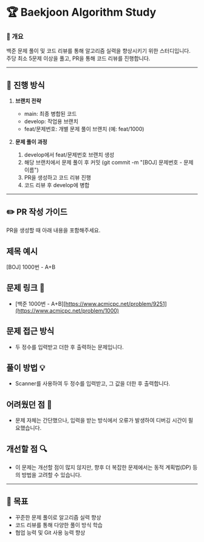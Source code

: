 # 🏆 Baekjoon Algorithm Study

### 🚀 개요
백준 문제 풀이 및 코드 리뷰를 통해 알고리즘 실력을 향상시키기 위한 스터디입니다.  
주당 최소 5문제 이상을 풀고, PR을 통해 코드 리뷰를 진행합니다.

---

## 📌 진행 방식
1. **브랜치 전략**  
   - main: 최종 병합된 코드  
   - develop: 작업용 브랜치  
   - feat/문제번호: 개별 문제 풀이 브랜치 (예: feat/1000)  

2. **문제 풀이 과정**  
   1. develop에서 feat/문제번호 브랜치 생성  
   2. 해당 브랜치에서 문제 풀이 후 커밋 (git commit -m "[BOJ] 문제번호 - 문제 이름")  
   3. PR을 생성하고 코드 리뷰 진행  
   4. 코드 리뷰 후 develop에 병합  

---

## ✏️ PR 작성 가이드
PR을 생성할 때 아래 내용을 포함해주세요.

## 제목 예시
[BOJ] 1000번 - A+B

## 문제 링크 🔗
- [백준 1000번 - A+B][https://www.acmicpc.net/problem/9251](https://www.acmicpc.net/problem/1000)

## 문제 접근 방식
- 두 정수를 입력받고 더한 후 출력하는 문제입니다.

## 풀이 방법 💡
- Scanner를 사용하여 두 정수를 입력받고, 그 값을 더한 후 출력합니다.

## 어려웠던 점 🤔
- 문제 자체는 간단했으나, 입력을 받는 방식에서 오류가 발생하여 디버깅 시간이 필요했습니다.

## 개선할 점 🔍
- 이 문제는 개선할 점이 많지 않지만, 향후 더 복잡한 문제에서는 동적 계획법(DP) 등의 방법을 고려할 수 있습니다.

---

## 🎯 목표
- 꾸준한 문제 풀이로 알고리즘 실력 향상
- 코드 리뷰를 통해 다양한 풀이 방식 학습
- 협업 능력 및 Git 사용 능력 향상
